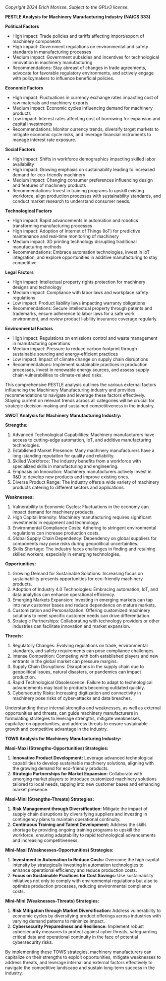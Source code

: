 *Copyright 2024 Erich Morisse.  Subject to the GPLv3 license.*


**PESTLE Analysis for Machinery Manufacturing Industry (NAICS 333)**

**Political Factors**
- High impact: Trade policies and tariffs affecting import/export of machinery components
- High impact: Government regulations on environmental and safety standards in manufacturing processes
- Medium impact: Government subsidies and incentives for technological innovation in machinery manufacturing
- Recommendations: Stay abreast of changes in trade agreements, advocate for favorable regulatory environments, and actively engage with policymakers to influence beneficial policies.

**Economic Factors**
- High impact: Fluctuations in currency exchange rates impacting cost of raw materials and machinery exports
- Medium impact: Economic cycles influencing demand for machinery products
- Low impact: Interest rates affecting cost of borrowing for expansion and capital investments
- Recommendations: Monitor currency trends, diversify target markets to mitigate economic cycle risks, and leverage financial instruments to manage interest rate exposure.

**Social Factors**
- High impact: Shifts in workforce demographics impacting skilled labor availability
- High impact: Growing emphasis on sustainability leading to increased demand for eco-friendly machinery
- Medium impact: Changing consumer preferences influencing design and features of machinery products
- Recommendations: Invest in training programs to upskill existing workforce, align production processes with sustainability standards, and conduct market research to understand consumer needs.

**Technological Factors**
- High impact: Rapid advancements in automation and robotics transforming manufacturing processes
- High impact: Adoption of Internet of Things (IoT) for predictive maintenance and real-time monitoring of machinery
- Medium impact: 3D printing technology disrupting traditional manufacturing methods
- Recommendations: Embrace automation technologies, invest in IoT integration, and explore opportunities in additive manufacturing to stay competitive.

**Legal Factors**
- High impact: Intellectual property rights protection for machinery designs and technology
- Medium impact: Compliance with labor laws and workplace safety regulations
- Low impact: Product liability laws impacting warranty obligations
- Recommendations: Secure intellectual property through patents and trademarks, ensure adherence to labor laws for a safe work environment, and review product liability insurance coverage regularly.

**Environmental Factors**
- High impact: Regulations on emissions control and waste management in manufacturing operations
- Medium impact: Pressure to reduce carbon footprint through sustainable sourcing and energy-efficient practices
- Low impact: Impact of climate change on supply chain disruptions
- Recommendations: Implement sustainable practices in production processes, invest in renewable energy sources, and assess supply chain vulnerabilities to climate-related risks.

This comprehensive PESTLE analysis outlines the various external factors influencing the Machinery Manufacturing industry and provides recommendations to navigate and leverage these factors effectively. Staying current on relevant trends across all categories will be crucial for strategic decision-making and sustained competitiveness in the industry.

**SWOT Analysis for Machinery Manufacturing Industry:**

**Strengths:**
1. Advanced Technological Capabilities: Machinery manufacturers have access to cutting-edge automation, IoT, and additive manufacturing technologies.
2. Established Market Presence: Many machinery manufacturers have a long-standing reputation for quality and reliability.
3. Skilled Workforce: The industry benefits from a workforce with specialized skills in manufacturing and engineering.
4. Emphasis on Innovation: Machinery manufacturers actively invest in R&D to develop new products and improve existing ones.
5. Diverse Product Range: The industry offers a wide variety of machinery products catering to different sectors and applications.

**Weaknesses:**
1. Vulnerability to Economic Cycles: Fluctuations in the economy can impact demand for machinery products.
2. High Capital Intensity: Machinery manufacturing requires significant investments in equipment and technology.
3. Environmental Compliance Costs: Adhering to stringent environmental regulations can increase production costs.
4. Global Supply Chain Dependency: Dependency on global suppliers for components may pose risks during geopolitical uncertainties.
5. Skills Shortage: The industry faces challenges in finding and retaining skilled workers, especially in emerging technologies.

**Opportunities:**
1. Growing Demand for Sustainable Solutions: Increasing focus on sustainability presents opportunities for eco-friendly machinery products.
2. Adoption of Industry 4.0 Technologies: Embracing automation, IoT, and data analytics can enhance operational efficiency.
3. Emerging Markets Expansion: Investing in emerging markets can tap into new customer bases and reduce dependence on mature markets.
4. Customization and Personalization: Offering customized machinery solutions to meet specific customer needs can drive differentiation.
5. Strategic Partnerships: Collaborating with technology providers or other industries can facilitate innovation and market expansion.

**Threats:**
1. Regulatory Changes: Evolving regulations on trade, environmental standards, and safety requirements can pose compliance challenges.
2. Intense Competition: Competing with both established players and new entrants in the global market can pressure margins.
3. Supply Chain Disruptions: Disruptions in the supply chain due to geopolitical issues, natural disasters, or pandemics can impact production.
4. Rapid Technological Obsolescence: Failure to adapt to technological advancements may lead to products becoming outdated quickly.
5. Cybersecurity Risks: Increasing digitization and connectivity in machinery pose risks of cyber-attacks and data breaches.

Understanding these internal strengths and weaknesses, as well as external opportunities and threats, can guide machinery manufacturers in formulating strategies to leverage strengths, mitigate weaknesses, capitalize on opportunities, and address threats to ensure sustainable growth and competitive advantage in the industry.

**TOWS Analysis for Machinery Manufacturing Industry:**

**Maxi-Maxi (Strengths-Opportunities) Strategies:**
1. **Innovative Product Development:** Leverage advanced technological capabilities to develop sustainable machinery solutions, aligning with the growing demand for eco-friendly products.
2. **Strategic Partnerships for Market Expansion:** Collaborate with emerging market players to introduce customized machinery solutions tailored to local needs, tapping into new customer bases and enhancing market presence.

**Maxi-Mini (Strengths-Threats) Strategies:**
1. **Risk Management through Diversification:** Mitigate the impact of supply chain disruptions by diversifying suppliers and investing in contingency plans to maintain operational continuity.
2. **Continuous Training and Talent Development:** Address the skills shortage by providing ongoing training programs to upskill the workforce, ensuring adaptability to rapid technological advancements and increasing competitiveness.

**Mini-Maxi (Weaknesses-Opportunities) Strategies:**
1. **Investment in Automation to Reduce Costs:** Overcome the high capital intensity by strategically investing in automation technologies to enhance operational efficiency and reduce production costs.
2. **Focus on Sustainable Practices for Cost Savings:** Use sustainability initiatives not only to comply with environmental regulations but also to optimize production processes, reducing environmental compliance costs.

**Mini-Mini (Weaknesses-Threats) Strategies:**
1. **Risk Mitigation through Market Diversification:** Address vulnerability to economic cycles by diversifying product offerings across industries with varying demand patterns to minimize impact.
2. **Cybersecurity Preparedness and Resilience:** Implement robust cybersecurity measures to protect against cyber threats, safeguarding critical data and operational continuity in the face of potential cybersecurity risks.

By implementing these TOWS strategies, machinery manufacturers can capitalize on their strengths to exploit opportunities, mitigate weaknesses to address threats, and leverage internal and external factors effectively to navigate the competitive landscape and sustain long-term success in the industry.

